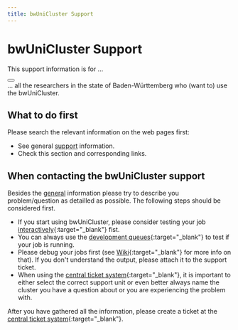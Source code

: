 ```yaml
---
title: bwUniCluster Support
---
```

# bwUniCluster Support

<article class="message is-warning">
  <div class="message-header">
    <p>This support information is for ...</p>
    <button class="delete" aria-label="delete"></button>
  </div>
  <div class="message-body">
    ... all the researchers in the state of Baden-Württemberg who (want to) use the bwUniCluster.
  </div>
</article>

## What to do first

Please search the relevant information on the web pages first:

- See general [support](/support/) information.
- Check this section and corresponding links.

## When contacting the bwUniCluster support

Besides the [general](/support/) information please try to describe you problem/question as detailled as possible.
The following steps should be considered first.

- If you start using bwUniCluster, please consider testing your job [interactively](https://wiki.bwhpc.de/e/BwUniCluster_2.0_Batch_Queues#Interactive_Jobs){:target="_blank"} fist.
- You can always use the [development queues](https://wiki.bwhpc.de/e/BwUniCluster_2.0_Batch_Queues){:target="_blank"} to test if your job is running.
- Please debug your jobs first (see [Wiki](https://wiki.bwhpc.de/e/BwUniCluster_2.0_Slurm_common_Features){:target="_blank"} for more info on that).
  If you don't understand the output, please attach it to the support ticket.
- When using the [central ticket system](https://wiki.bwhpc.de/e/BwUniCluster_2.0_Support){:target="_blank"},
it is important to either select the correct support unit or even better always name the cluster you have a question about or you are experiencing the problem with.

After you have gathered all the information, please create a ticket at the [central ticket system](https://wiki.bwhpc.de/e/BwUniCluster_2.0_Support){:target="_blank"}.
